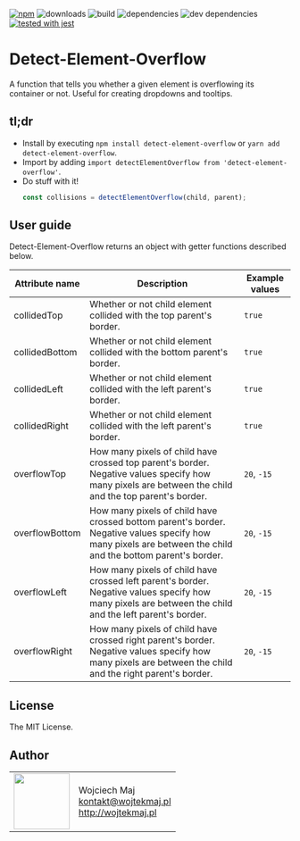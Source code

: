 [![npm](https://img.shields.io/npm/v/detect-element-overflow.svg)](https://www.npmjs.com/package/detect-element-overflow) ![downloads](https://img.shields.io/npm/dt/detect-element-overflow.svg) ![build](https://travis-ci.com/wojtekmaj/detect-element-overflow.svg?branch=master) ![dependencies](https://img.shields.io/david/wojtekmaj/detect-element-overflow.svg) ![dev dependencies](https://img.shields.io/david/dev/wojtekmaj/detect-element-overflow.svg) [![tested with jest](https://img.shields.io/badge/tested_with-jest-99424f.svg)](https://github.com/facebook/jest)

# Detect-Element-Overflow
A function that tells you whether a given element is overflowing its container or not. Useful for creating dropdowns and tooltips.

## tl;dr
* Install by executing `npm install detect-element-overflow` or `yarn add detect-element-overflow`.
* Import by adding `import detectElementOverflow from 'detect-element-overflow'`.
* Do stuff with it!
    ```js
    const collisions = detectElementOverflow(child, parent);
    ```

## User guide

Detect-Element-Overflow returns an object with getter functions described below.

|Attribute name|Description|Example values
|----|----|----|
|collidedTop|Whether or not child element collided with the top parent's border.|`true`|
|collidedBottom|Whether or not child element collided with the bottom parent's border.|`true`|
|collidedLeft|Whether or not child element collided with the left parent's border.|`true`|
|collidedRight|Whether or not child element collided with the left parent's border.|`true`|
|overflowTop|How many pixels of child have crossed top parent's border. Negative values specify how many pixels are between the child and the top parent's border.|`20`, `-15`|
|overflowBottom|How many pixels of child have crossed bottom parent's border. Negative values specify how many pixels are between the child and the bottom parent's border.|`20`, `-15`|
|overflowLeft|How many pixels of child have crossed left parent's border. Negative values specify how many pixels are between the child and the left parent's border.|`20`, `-15`|
|overflowRight|How many pixels of child have crossed right parent's border. Negative values specify how many pixels are between the child and the right parent's border.|`20`, `-15`|

## License

The MIT License.

## Author

<table>
  <tr>
    <td>
      <img src="https://github.com/wojtekmaj.png?s=100" width="100">
    </td>
    <td>
      Wojciech Maj<br />
      <a href="mailto:kontakt@wojtekmaj.pl">kontakt@wojtekmaj.pl</a><br />
      <a href="http://wojtekmaj.pl">http://wojtekmaj.pl</a>
    </td>
  </tr>
</table>
